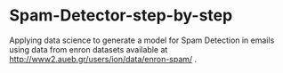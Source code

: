 # Spam-Detector-step-by-step
Applying data science to generate a model for Spam Detection in emails using data from enron datasets available at http://www2.aueb.gr/users/ion/data/enron-spam/ .

